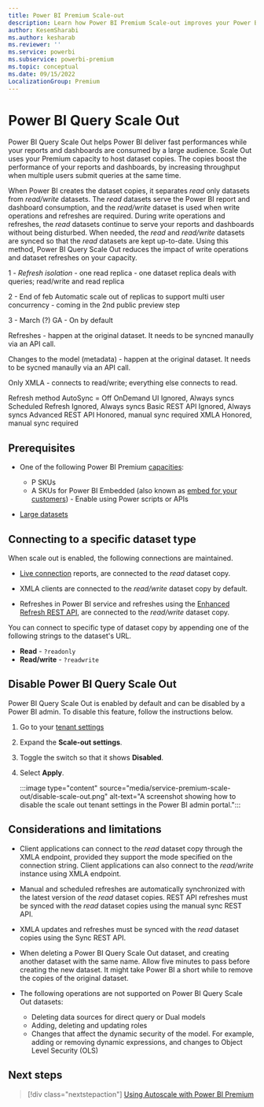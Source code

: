```yaml
---
title: Power BI Premium Scale-out
description: Learn how Power BI Premium Scale-out improves your Power BI performance by reducing dataset query and refresh times
author: KesemSharabi
ms.author: kesharab
ms.reviewer: ''
ms.service: powerbi
ms.subservice: powerbi-premium
ms.topic: conceptual
ms.date: 09/15/2022
LocalizationGroup: Premium
---
```


# Power BI Query Scale Out

Power BI Query Scale Out helps Power BI deliver fast performances while your reports and dashboards are consumed by a large audience. Scale Out uses your Premium capacity to host dataset copies. The copies boost the performance of your reports and dashboards, by increasing throughput when multiple users submit queries at the same time.

When Power BI creates the dataset copies, it separates *read* only datasets from *read/write* datasets. The *read* datasets serve the Power BI report and dashboard consumption, and the *read/write* dataset is used when write operations and refreshes are required. During write operations and refreshes, the *read* datasets continue to serve your reports and dashboards without being disturbed. When needed, the *read* and *read/write* datasets are synced so that the *read* datasets are kept up-to-date. Using this method, Power BI Query Scale Out reduces the impact of write operations and dataset refreshes on your capacity.

1 - 
*Refresh isolation* - one read replica - one dataset replica deals with queries; read/write and read replica

2 - End of feb
Automatic scale out of replicas to support multi user concurrency - coming in the 2nd public preview step

3 - March (?)
GA - On by default


Refreshes - happen at the original dataset. It needs to be syncned manaully via an API call.

Changes to the model (metadata) - happen at the original dataset. It needs to be sycned manaully via an API call.


Only XMLA - connects to read/write; everything else connects to read.


Refresh method	        AutoSync = Off
OnDemand UI	            Ignored, Always syncs
Scheduled Refresh	    Ignored, Always syncs
Basic REST API	        Ignored, Always syncs
Advanced REST API	    Honored, manual sync required
XMLA	                Honored, manual sync required


## Prerequisites

* One of the following Power BI Premium [capacities](service-premium-gen2-what-is.md#capacities-and-skus):
    * P SKUs
    * A SKUs for Power BI Embedded (also known as [embed for your customers](../developer/embedded/embedded-analytics-power-bi.md#embed-for-your-customers)) - Enable using Power scripts or APIs

* [Large datasets](service-premium-large-models.md)

## Connecting to a specific dataset type

When scale out is enabled, the following connections are maintained.

* [Live connection](./../connect-data/desktop-report-lifecycle-datasets) reports, are connected to the *read* dataset copy.

* XMLA clients are connected to the *read/write* dataset copy by default.

* Refreshes in Power BI service and refreshes using the [Enhanced Refresh REST API](./../connect-data/asynchronous-refresh.md), are connected to the *read/write* dataset copy.

You can connect to specific type of dataset copy by appending one of the following strings to the dataset's URL.

* **Read** - `?readonly`
* **Read/write** - `?readwrite`

## Disable Power BI Query Scale Out

Power BI Query Scale Out is enabled by default and can be disabled by a Power BI admin. To disable this feature, follow the instructions below.

1. Go to your [tenant settings](./../admin/service-admin-portal-about-tenant-settings.md)

2. Expand the **Scale-out settings**.

3. Toggle the switch so that it shows **Disabled**.

4. Select **Apply**.

    :::image type="content" source="media/service-premium-scale-out/disable-scale-out.png" alt-text="A screenshot showing how to disable the scale out tenant settings in the Power BI admin portal.":::

## Considerations and limitations

* Client applications can connect to the *read* dataset copy through the XMLA endpoint, provided they support the mode specified on the connection string. Client applications can also connect to the *read/write* instance using XMLA endpoint.

* Manual and scheduled refreshes are automatically synchronized with the latest version of the *read* dataset copies. REST API refreshes must be synced with the *read* dataset copies using the manual sync REST API.

* XMLA updates and refreshes must be synced with the *read* dataset copies using the Sync REST API.

* When deleting a Power BI Query Scale Out dataset, and creating another dataset with the same name. Allow five minutes to pass before creating the new dataset. It might take Power BI a short while to remove the copies of the original dataset.

* The following operations are not supported on Power BI Query Scale Out datasets:
    * Deleting data sources for direct query or Dual models
    * Adding, deleting and updating roles
    * Changes that affect the dynamic security of the model. For example, adding or removing dynamic expressions, and changes to Object Level Security (OLS)

## Next steps

> [!div class="nextstepaction"]
> [Using Autoscale with Power BI Premium](service-premium-auto-scale.md)
